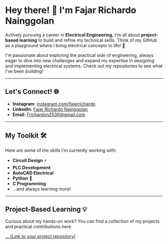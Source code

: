 # Hey there! 👋 I'm Fajar Richardo Nainggolan

Actively pursuing a career in **Electrical Engineering**, I'm all about **project-based learning** to build and refine my technical skills. Think of my GitHub as a playground where I bring electrical concepts to life! 🚀

I'm passionate about exploring the practical side of engineering, always eager to dive into new challenges and expand my expertise in designing and implementing electrical systems. Check out my repositories to see what I've been building!

---

## Let's Connect! 🌐

* **Instagram**: [instagram.com/fajarrichardo](https://instagram.com/fajarrichardo)
* **LinkedIn**: [Fajar Richardo Nainggolan](https://www.linkedin.com/in/fajar-richardo-nainggolan-22a140214/)
* **Email**: [Frichardon2536@gmail.com](mailto:Frichardon2536@gmail.com)

---

## My Toolkit 🛠️

Here are some of the skills I'm currently working with:

* **Circuit Design** ⚡
* **PLC Development**
* **AutoCAD Electrical**
* **Python** 🐍
* **C Programming**
* ...and always learning more!

---

## Project-Based Learning 💡

Curious about my hands-on work? You can find a collection of my projects and practical contributions here:

[... (Link to your project repository)](Your_Project_Repo_Link_Here)
